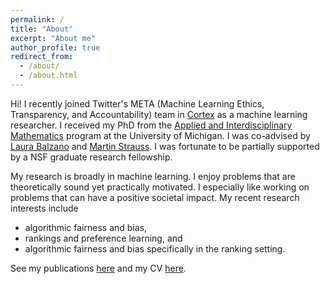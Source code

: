 ```yaml
---
permalink: /
title: "About"
excerpt: "About me"
author_profile: true
redirect_from: 
  - /about/
  - /about.html
---
```


Hi! I recently joined Twitter's META (Machine Learning Ethics, Transparency, and Accountability) team in [Cortex](https://cortex.twitter.com) as a machine learning researcher. I received my PhD from the [Applied and Interdisciplinary Mathematics](https://lsa.umich.edu/math/graduates/ph-d-programs/applied-and-interdisciplinary-mathematics--aim-.html) program at the University of Michigan. I was co-advised by [Laura Balzano](http://web.eecs.umich.edu/~girasole/) and [Martin Strauss](http://web.eecs.umich.edu/~martinjs/). I was fortunate to be partially supported by a NSF graduate research fellowship.

My research is broadly in machine learning. I enjoy problems that are theoretically sound yet practically motivated. I especially like working on problems that can have a positive societal impact. My recent research interests include

* algorithmic fairness and bias,
* rankings and preference learning, and
* algorithmic fairness and bias specifically in the ranking setting.


See my publications [here](https://amandarg.github.io/publications/) and my CV [here](../files/Amanda_Bower_CV.pdf).
